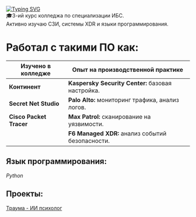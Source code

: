 [![Typing SVG](https://readme-typing-svg.herokuapp.com?font=Fira+Code&size=28&duration=2000&pause=100&color=00C0DD&multiline=true&repeat=false&width=700&height=40&lines=%D0%9D%D0%B0%D0%BB%D0%B8%D0%BC%D0%BE%D0%B2+%D0%94%D0%B0%D0%BD%D0%B8%D0%B8%D0%BB+-+%D0%9D%D0%B0%D1%87%D0%B8%D0%BD%D0%B0%D1%8E%D1%89%D0%B8%D0%B9+%D0%98%D0%91+%D1%81%D0%BF%D0%B5%D1%86%D0%B8%D0%B0%D0%BB%D0%B8%D1%81%D1%82)](https://git.io/typing-svg)  
🎓3-ий курс колледжа по специализации ИБС.   
Активно изучаю СЗИ, системы XDR и языки программирования.  
# Работал с такими ПО как:
| Изучено в колледже | Опыт на производственной практике |
|----------------------------|------------------------------------------------------------------|
|**Континент**| **Kaspersky Security Center:** базовая настройка. |
|**Secret Net Studio** | **Palo Alto:** мониторинг трафика, анализ логов. |
|**Cisco Packet Tracer** | **Max Patrol:** сканирование на уязвимости. |
| | **F6 Managed XDR:** анализ событий безопасности. |
## Язык программирования: 
_Python_
## Проекты:
[Траума - ИИ психолог](https://github.com/NalimovStudio/TraumaBot)
